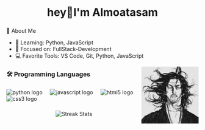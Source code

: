 
<h1 align="center">hey👋I'm Almoatasam</h1>

###

<div>
  <p>
    🌟 About Me

- 🔭 Learning: Python, JavaScript
- 🌱 Focused on: FullStack-Development
- 💻 Favorite Tools: VS Code, Git, Python, JavaScript
  </p>
  <img height="150" src="main.jpg" align='right' />
</div>

###


<h3 align="left">🛠 Programming Languages</h3>

###


<div align="left">
  <img src="https://skillicons.dev/icons?i=py" height="40" alt="python logo"  />
  <img width="12" />
  <img src="https://skillicons.dev/icons?i=js" height="40" alt="javascript logo"  />
  <img width="12" />
  <img src="https://skillicons.dev/icons?i=html" height="40" alt="html5 logo"  />
  <img width="12" />
  <img src="https://skillicons.dev/icons?i=css" height="40" alt="css3 logo"  />
</div>

###


<p align="center">
  <img src="https://github-readme-streak-stats.herokuapp.com/?user=almo-o&theme=default"&hide_border=true alt="Streak Stats" />
</p>
